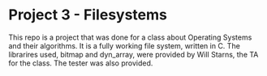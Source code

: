 # Project 3 - Filesystems

This repo is a project that was done for a class about Operating Systems and their algorithms. It is a fully working file system, written in C. The librarires used, bitmap and dyn_array, were provided by Will Starns, the TA for the class. The tester was also provided.
